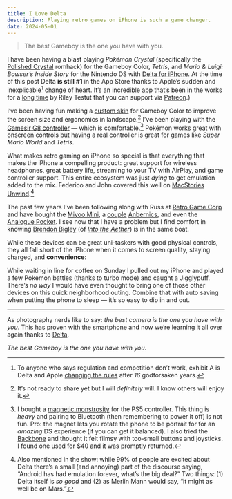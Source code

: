 ```yaml
---
title: I Love Delta
description: Playing retro games on iPhone is such a game changer.
date: 2024-05-01
---
```


> The best Gameboy is the one you have with you.

I have been having a blast playing _Pokémon Crystal_ (specifically the [Polished Crystal](https://www.pokecommunity.com/showthread.php?t=373172) romhack) for the Gameboy Color, _Tetris_, and _Mario & Luigi: Bowser’s Inside Story_ for the Nintendo DS with [Delta for iPhone](https://apps.apple.com/us/app/delta-game-emulator/id1048524688). At the time of this post Delta **is still #1** in the App Store thanks to Apple’s sudden and inexplicable[^1] change of heart. It’s an incredible app that’s been in the works for a [long time](https://github.com/rileytestut/Delta) by Riley Testut that you can support via [Patreon](https://www.patreon.com/rileyshane).)

I’ve been having fun making a [custom skin](https://noah978.gitbook.io/delta-docs/skins) for Gameboy Color to improve the screen size and ergonomics in landscape.[^2] I’ve been playing with the [Gamesir G8 controller](https://www.gamesir.hk/products/gamesir-g8-galileo) — which is comfortable.[^3] Pokémon works great with onscreen controls but having a real controller is great for games like _Super Mario World_ and _Tetris_.

What makes retro gaming on iPhone so special is that everything that makes the iPhone a compelling product: great support for wireless headphones, great battery life, streaming to your TV with AirPlay, and game controller support. This entire ecosystem was just _dying_ to get emulation added to the mix. Federico and John covered this well on [MacStories Unwind](https://podcasts.apple.com/us/podcast/macstories-unwind/id1510451759?i=1000653687197).[^4]

The past few years I’ve been following along with Russ at [Retro Game Corp](https://retrogamecorps.com/author/onionsaregross/) and have bought the [Miyoo Mini](https://retrogamecorps.com/2022/05/15/miyoo-mini-v2-guide/), a [couple](https://anbernic.com/products/rg353v-rg353vs) [Anbernics](https://anbernic.com/products/rg35xx-h), and even the [Analogue Pocket](https://www.analogue.co/pocket). I see now that I have a problem but I find comfort in knowing [Brendon Bigley](https://wavelengths.online/posts/on-cheap-handhelds-in-a-world-of-smartphone-emulation) (of [_Into the Aether_](https://intothecast.online/)) is in the same boat.

While these devices can be great uni-taskers with good physical controls, they all fall short of the iPhone when it comes to screen quality, staying charged, and **convenience**:

While waiting in line for coffee on Sunday I pulled out my iPhone and played a few Pokemon battles (thanks to turbo mode) and caught a Jigglypuff. There’s _no way_ I would have even thought to bring one of those other devices on this quick neighborhood outing. Combine that with auto saving when putting the phone to sleep — it’s so easy to dip in and out.

---

As photography nerds like to say: _the best camera is the one you have with you_. This has proven with the smartphone and now we’re learning it all over again thanks to [Delta](https://faq.deltaemulator.com).

_The best Gameboy is the one you have with you._

[^1]: To anyone who says regulation and competition don’t work, exhibit A is Delta and Apple [changing the rules](https://www.theverge.com/24139004/apple-app-store-retro-game-emulators-ios-console-ports-storystream) after _16_ godforsaken years.

[^2]: It’s not ready to share yet but I will _definitely_ will. I know others will enjoy it.

[^3]: I bought a [magnetic monstrosity](https://www.amazon.com/Orzero-Controller-Compatible-Adjustable-Accessories/dp/B0CJCB2P11) for the PS5 controller. This thing is _heavy_ and pairing to Bluetooth (then remembering to power it off) is not fun. Pro: the magnet lets you rotate the phone to be portrait for for an _amazing_ DS experience (if you can get it balanced). I also tried the [Backbone](https://playbackbone.com/products/backbone-one-usb-c-playstation/) and thought it felt flimsy with too-small buttons and joysticks. I found one used for $40 and it was promptly returned.

[^4]: Also mentioned in the show: while 99% of people are excited about Delta there’s a small (and annoying) part of the discourse saying, “Android has had emulation forever, what’s the big deal?” Two things: (1) Delta itself is _so good_ and (2) as Merlin Mann would say, “it might as well be on Mars.”